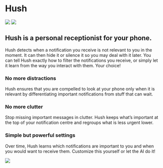 # Hush
![](https://i.imgur.com/86o7iZP.png) ![](https://i.imgur.com/6bDasWs.png) 
## Hush is a personal receptionist for your phone.
Hush detects when a notification you receive is not relevant to you in the moment. It can then hide it or silence it so you may deal with it later. You can tell Hush exactly how to filter the notifications you receive, or simply let it learn from the way you interact with them. Your choice!
### No more distractions
Hush ensures that you are compelled to look at your phone only when it is relevant by differentiating important notifications from stuff that can wait.
### No more clutter
Stop missing important messages in clutter. Hush keeps what’s important at the top of your notification centre and regroups what is less urgent lower.
### Simple but powerful settings
Over time, Hush learns which notifications are important to you and when you would want to receive them. Customize this yourself or let the AI do it!

![](https://i.imgur.com/QerJmXv.png)


  

